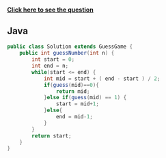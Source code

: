 #### [Click here to see the question](https://leetcode.com/problems/guess-number-higher-or-lower/)

## Java

```Java
public class Solution extends GuessGame {
    public int guessNumber(int n) {
        int start = 0;
        int end = n;
        while(start <= end) {
            int mid = start + ( end - start ) / 2;
            if(guess(mid)==0){
                return mid;
            }else if(guess(mid) == 1) {
                start = mid+1;
            }else{
                end = mid-1;
            }
        }
        return start;
    }
}
```
